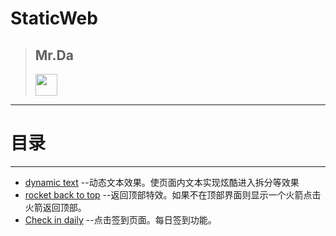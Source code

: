 # StaticWeb

>## **Mr.Da**
><img src="http://i.imgur.com/zinCKRK.png" width="" height="35"/>
>


---

# 目录

---

- <a href="https://github.com/dazhang12138/StaticWeb/tree/master/dynamic%20text">dynamic text</a>  --动态文本效果。使页面内文本实现炫酷进入拆分等效果
- <a href="https://github.com/dazhang12138/StaticWeb/tree/master/rocket%20back%20to%20top">rocket back to top</a> --返回顶部特效。如果不在顶部界面则显示一个火箭点击火箭返回顶部。
- <a href="https://github.com/dazhang12138/StaticWeb/tree/master/Check%20in%20daily">Check in daily</a> --点击签到页面。每日签到功能。